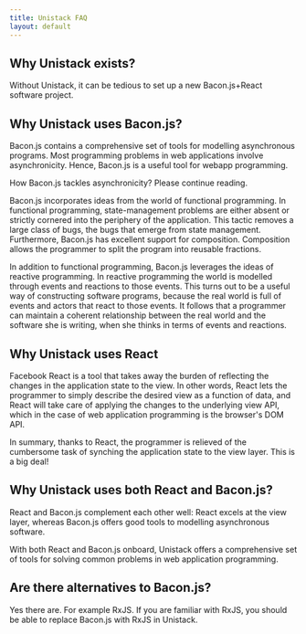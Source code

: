 ```yaml
---
title: Unistack FAQ
layout: default
---
```


## Why Unistack exists?

Without Unistack, it can be tedious to set up a new Bacon.js+React software project.

## Why Unistack uses Bacon.js?

Bacon.js contains a comprehensive set of tools for modelling asynchronous
programs. Most programming problems in web applications involve asynchronicity.
Hence, Bacon.js is a useful tool for webapp programming.

How Bacon.js tackles asynchronicity? Please continue reading.

Bacon.js incorporates ideas from the world of functional programming. In
functional programming, state-management problems are either absent or strictly
cornered into the periphery of the application. This tactic removes a large
class of bugs, the bugs that emerge from state management. Furthermore, Bacon.js
has excellent support for composition. Composition allows the programmer to
split the program into reusable fractions.

In addition to functional programming, Bacon.js leverages the ideas of reactive
programming. In reactive programming the world is modelled through events and
reactions to those events. This turns out to be a useful way of constructing
software programs, because the real world is full of events and actors that
react to those events. It follows that a programmer can maintain a coherent
relationship between the real world and the software she is writing, when she
thinks in terms of events and reactions.

## Why Unistack uses React

Facebook React is a tool that takes away the burden of reflecting the
changes in the application state to the view. In other words, React lets the
programmer to simply describe the desired view as a function of data, and React
will take care of applying the changes to the underlying view API, which in the
case of web application programming is the browser's DOM API.

In summary, thanks to React, the programmer is relieved of the cumbersome task
of synching the application state to the view layer. This is a big deal!

## Why Unistack uses both React and Bacon.js?

React and Bacon.js complement each other well: React excels at the view layer,
whereas Bacon.js offers good tools to modelling asynchronous software.

With both React and Bacon.js onboard, Unistack offers a comprehensive set of
tools for solving common problems in web application programming.

## Are there alternatives to Bacon.js?

Yes there are. For example RxJS. If you are familiar with RxJS, you should be
able to replace Bacon.js with RxJS in Unistack.
